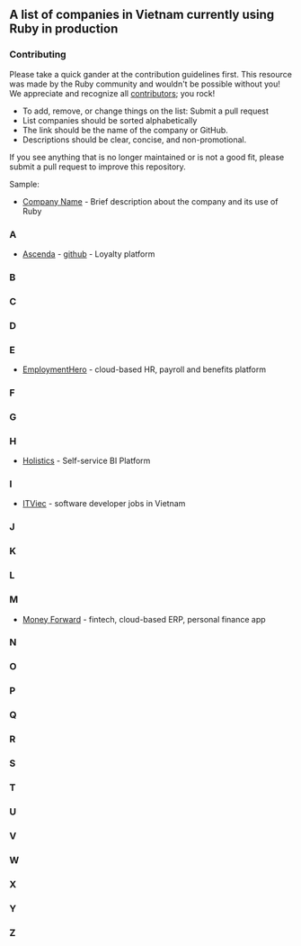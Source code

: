 ## A list of companies in Vietnam currently using Ruby in production

### Contributing

Please take a quick gander at the contribution guidelines first. This resource was made by the Ruby community and wouldn't be possible without you! We appreciate and recognize all [contributors](https://github.com/ruby-vietnam/companies/graphs/contributors); you rock!

- To add, remove, or change things on the list: Submit a pull request
- List companies should be sorted alphabetically
- The link should be the name of the company or GitHub.
- Descriptions should be clear, concise, and non-promotional.

If you see anything that is no longer maintained or is not a good fit, please submit a pull request to improve this repository.

Sample: 
- [Company Name](https://example.com) - Brief description about the company and its use of Ruby

### A
- [Ascenda](https://www.ascenda.com/) - [github](https://github.com/Kaligo/)  - Loyalty platform


### B



### C



### D



### E
- [EmploymentHero](https://employmenthero.com/) - cloud-based HR, payroll and benefits platform


### F



### G



### H
- [Holistics](https://www.holistics.io/) - Self-service BI Platform


### I
- [ITViec](https://itviec.com/) - software developer jobs in Vietnam


### J



### K



### L



### M
- [Money Forward](https://careers.moneyforward.vn/) - fintech, cloud-based ERP, personal finance app



### N



### O



### P



### Q



### R



### S



### T



### U



### V



### W



### X



### Y



### Z
